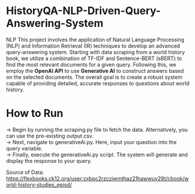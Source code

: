 # HistoryQA-NLP-Driven-Query-Answering-System
NLP
This project involves the application of Natural Language Processing (NLP) and Information Retrieval (IR) techniques to develop an advanced query-answering system. Starting with data scraping from a world history book, we utilize a combination of TF-IDF and Sentence-BERT (sBERT) to find the most relevant documents for a given query. Following this, we employ the **OpenAI API** to use **Generative AI** to construct answers based on the selected documents. The overall goal is to create a robust system capable of providing detailed, accurate responses to questions about world history.

# How to Run
-> Begin by running the scraping.py file to fetch the data. Alternatively, you can use the pre-existing output.csv.                       
-> Next, navigate to generativeAi.py. Here, input your question into the query variable.                                                            
-> Finally, execute the generativeAi.py script. The system will generate and display the response to your query.

Source of Data: https://flexbooks.ck12.org/user:zxbpc2rzcziwmthaz21hawwuy29t/cbook/world-history-studies_episd/
